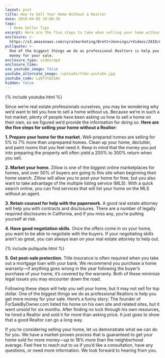 ```yaml
---
layout: post
title: How to Sell Your Home Without a Realtor
date: 2019-04-05 19:08:36
tags:
  - Home Seller Tips
excerpt: Here are the five steps to take when selling your home without a Realtor.
enclosure: >-
  https://s3.amazonaws.com/vyralmarketing/Brett+Jennings/+Videos/2019/April/Real+Estate+Experts-+How+to+Sell+Your+Home+Without+a+Realtor.mp4
pullquote: >-
  One of the biggest things we do as professional Realtors is help you get more
  money for your sale.
enclosure_type: video/mp4
enclosure_time:
use_youtube_image: false
youtube_alternate_image: /uploads/fsbo-youtube.jpg
youtube_code: Lq9fJtQ25Ao
hidden: false
---
```


{% include youtube.html %}

Since we’re real estate professionals ourselves, you may be wondering why we’d want to tell you how to sell a home without us. Because we’re in such a hot market, plenty of people have been asking us how to sell a home on their own, so we figured we’d provide the information for doing so. **Here are the five steps for selling your home without a Realtor:**

**1. Prepare your home for the market.** Well-prepared homes are selling for 5% to 7% more than unprepared homes. Clean up your home, declutter, and paint rooms that you feel need it. Keep in mind that the money you put into preparing the property will often yield a 200% to 300% return when you sell.

**2. Market your home.** Zillow is one of the biggest online marketplaces for homes, and over 50% of buyers are going to this site when beginning their home search. Zillow will allow you to post your home for free, but you also want to take advantage of the multiple listing service (MLS). With a quick search online, you can find services that will list your home on the MLS without an agent.

**3. Retain counsel for help with the paperwork.** A good real estate attorney will help you with contracts and disclosures. There are a number of legally required disclosures in California, and if you miss any, you’re putting yourself at risk.

**4. Have good negotiation skills.** Once the offers come in on your home, you want to be able to negotiate with the buyers. If your negotiating skills aren’t so great, you can always lean on your real estate attorney to help out.

{% include pullquote.html %}

**5. Get post-sale protection.** Title insurance is often required when you take out a mortgage loan with your bank. We recommend you purchase a home warranty—if anything goes wrong in the year following the buyer’s purchase of your home, it’s covered by the warranty. Both of these minimize legal issues you may encounter down the road.

Following these steps will help you sell your home, but it may not sell for top dollar. One of the biggest things we do as professional Realtors is help you get more money for your sale. Here’s a funny story: The founder of ForSaleByOwner.com listed his home on his own site and related sites, but it went unsold for six months. After finding no luck through his own resources, he hired a Realtor and sold it for more than asking price. It just goes to show that a good Realtor can go a long way.

If you’re considering selling your home, let us demonstrate what we can do for you. We have a market-proven process that is guaranteed to get your home sold for more money—up to 18% more than the neighborhood average. Feel free to reach out to us if you’d like a consultation, have any questions, or need more information. We look forward to hearing from you.